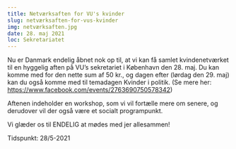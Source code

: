 ```yaml
---
title: Netværksaften for VU's kvinder
slug: netværksaften-for-vus-kvinder
img: netværksaften.jpg
date: 28. maj 2021
loc: Sekretariatet
---
```


Nu er Danmark endelig åbnet nok op til, at vi kan få samlet kvindenetværket til en hyggelig aften på VU’s sekretariet i København den 28. maj. Du kan komme med for den nette sum af 50 kr., og dagen efter (lørdag den 29. maj) kan du også komme med til temadagen Kvinder i politik. (Se mere her: https://www.facebook.com/events/2763690750578342)

Aftenen indeholder en workshop, som vi vil fortælle mere om senere, og derudover vil der også være et socialt programpunkt. 

Vi glæder os til ENDELIG at mødes med jer allesammen!

Tidspunkt: 28/5-2021